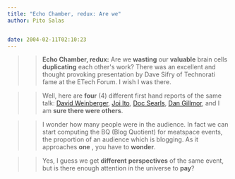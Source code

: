 ```yaml
---
title: "Echo Chamber, redux: Are we"
author: Pito Salas


date: 2004-02-11T02:10:23
---
```



>>

>> **Echo Chamber, redux:** Are we **wasting** our **valuable** brain cells
**duplicating** each other's work? There was an excellent and thought
provoking presentation by Dave Sifry of Technorati fame at the ETech Forum. I
wish I was there.

>>

>>  
>
>>

>> Well, here are **four** (4) different first hand reports of the same talk:
[David Weinberger](<http://www.hyperorg.com/blogger/mtarchive/002418.html>),
[Joi Ito](<http://joi.ito.com/archives/2004/02/11/technorati_talk.html>), [Doc
Searls](<http://doc.weblogs.com/2004/02/10#technoratification>), [Dan
Gillmor](<http://weblog.siliconvalley.com/column/dangillmor/archives/001773.shtml#001773>),
and I am **sure there were others**.

>>

>>  
>
>>

>> I wonder how many people were in the audience. In fact we can start
computing the BQ (Blog Quotient) for meatspace events, the proportion of an
audience which is blogging. As it approaches **one** , you have to **wonder**.

>>

>>  
>
>>

>> Yes, I guess we get **different** **perspectives** of the same event, but
is there enough attention in the universe to **pay**?


